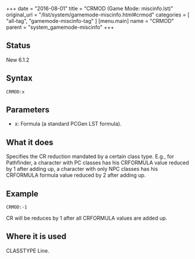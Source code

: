 +++
date = "2016-08-01"
title = "CRMOD (Game Mode: miscinfo.lst)"
original_url = "/list/system/gamemode-miscinfo.html#crmod"
categories = [ "all-tag", "gamemode-miscinfo-tag" ]
[menu.main]
    name = "CRMOD"
    parent = "system_gamemode-miscinfo"
+++

## Status

New 6.1.2

## Syntax

`CRMOD:x`

## Parameters

-   x: Formula (a standard PCGen LST formula).



What it does
------------

Specifies the CR reduction mandated by a certain class type. E.g., for
Pathfinder, a character with PC classes has his CRFORMULA value reduced
by 1 after adding up, a character with only NPC classes has his
CRFORMULA formula value reduced by 2 after adding up.

Example
-------

`CRMOD:-1`

CR will be reduces by 1 after all CRFORMULA values are added up.

Where it is used
----------------

CLASSTYPE Line.

